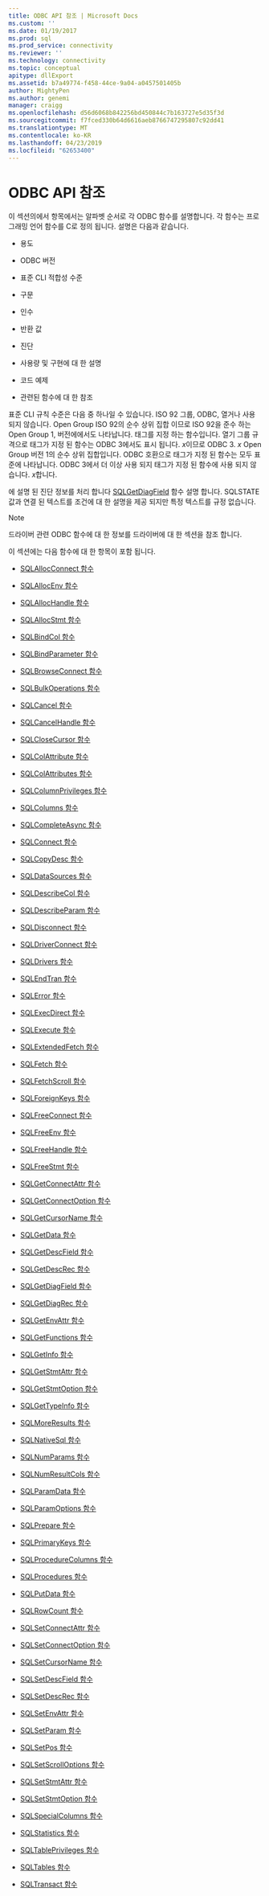 ```yaml
---
title: ODBC API 참조 | Microsoft Docs
ms.custom: ''
ms.date: 01/19/2017
ms.prod: sql
ms.prod_service: connectivity
ms.reviewer: ''
ms.technology: connectivity
ms.topic: conceptual
apitype: dllExport
ms.assetid: b7a49774-f458-44ce-9a04-a0457501405b
author: MightyPen
ms.author: genemi
manager: craigg
ms.openlocfilehash: d56d6068b842256bd450844c7b163727e5d35f3d
ms.sourcegitcommit: f7fced330b64d6616aeb8766747295807c92dd41
ms.translationtype: MT
ms.contentlocale: ko-KR
ms.lasthandoff: 04/23/2019
ms.locfileid: "62653400"
---
```

# <a name="odbc-api-reference"></a>ODBC API 참조
이 섹션의에서 항목에서는 알파벳 순서로 각 ODBC 함수를 설명합니다. 각 함수는 프로그래밍 언어 함수를 C로 정의 됩니다. 설명은 다음과 같습니다.  
  
-   용도  
  
-   ODBC 버전  
  
-   표준 CLI 적합성 수준  
  
-   구문  
  
-   인수  
  
-   반환 값  
  
-   진단  
  
-   사용량 및 구현에 대 한 설명  
  
-   코드 예제  
  
-   관련된 함수에 대 한 참조  
  
 표준 CLI 규칙 수준은 다음 중 하나일 수 있습니다. ISO 92 그룹, ODBC, 열거나 사용 되지 않습니다. Open Group ISO 92의 순수 상위 집합 이므로 ISO 92을 준수 하는 Open Group 1, 버전에에서도 나타납니다. 태그를 지정 하는 함수입니다. 열기 그룹 규격으로 태그가 지정 된 함수는 ODBC 3에서도 표시 됩니다. *x*이므로 ODBC 3. *x* Open Group 버전 1의 순수 상위 집합입니다. ODBC 호환으로 태그가 지정 된 함수는 모두 표준에 나타납니다. ODBC 3에서 더 이상 사용 되지 태그가 지정 된 함수에 사용 되지 않습니다. *x*합니다.  
  
 에 설명 된 진단 정보를 처리 합니다 [SQLGetDiagField](../../../odbc/reference/syntax/sqlgetdiagfield-function.md) 함수 설명 합니다. SQLSTATE 값과 연결 된 텍스트를 조건에 대 한 설명을 제공 되지만 특정 텍스트를 규정 없습니다.  
  
> [!NOTE]  
>  드라이버 관련 ODBC 함수에 대 한 정보를 드라이버에 대 한 섹션을 참조 합니다.  
  
 이 섹션에는 다음 함수에 대 한 항목이 포함 됩니다.  
  
-   [SQLAllocConnect 함수](../../../odbc/reference/syntax/sqlallocconnect-function.md)  
  
-   [SQLAllocEnv 함수](../../../odbc/reference/syntax/sqlallocenv-function.md)  
  
-   [SQLAllocHandle 함수](../../../odbc/reference/syntax/sqlallochandle-function.md)  
  
-   [SQLAllocStmt 함수](../../../odbc/reference/syntax/sqlallocstmt-function.md)  
  
-   [SQLBindCol 함수](../../../odbc/reference/syntax/sqlbindcol-function.md)  
  
-   [SQLBindParameter 함수](../../../odbc/reference/syntax/sqlbindparameter-function.md)  
  
-   [SQLBrowseConnect 함수](../../../odbc/reference/syntax/sqlbrowseconnect-function.md)  
  
-   [SQLBulkOperations 함수](../../../odbc/reference/syntax/sqlbulkoperations-function.md)  
  
-   [SQLCancel 함수](../../../odbc/reference/syntax/sqlcancel-function.md)  
  
-   [SQLCancelHandle 함수](../../../odbc/reference/syntax/sqlcancelhandle-function.md)  
  
-   [SQLCloseCursor 함수](../../../odbc/reference/syntax/sqlclosecursor-function.md)  
  
-   [SQLColAttribute 함수](../../../odbc/reference/syntax/sqlcolattribute-function.md)  
  
-   [SQLColAttributes 함수](../../../odbc/reference/syntax/sqlcolattributes-function.md)  
  
-   [SQLColumnPrivileges 함수](../../../odbc/reference/syntax/sqlcolumnprivileges-function.md)  
  
-   [SQLColumns 함수](../../../odbc/reference/syntax/sqlcolumns-function.md)  
  
-   [SQLCompleteAsync 함수](../../../odbc/reference/syntax/sqlcompleteasync-function.md)  
  
-   [SQLConnect 함수](../../../odbc/reference/syntax/sqlconnect-function.md)  
  
-   [SQLCopyDesc 함수](../../../odbc/reference/syntax/sqlcopydesc-function.md)  
  
-   [SQLDataSources 함수](../../../odbc/reference/syntax/sqldatasources-function.md)  
  
-   [SQLDescribeCol 함수](../../../odbc/reference/syntax/sqldescribecol-function.md)  
  
-   [SQLDescribeParam 함수](../../../odbc/reference/syntax/sqldescribeparam-function.md)  
  
-   [SQLDisconnect 함수](../../../odbc/reference/syntax/sqldisconnect-function.md)  
  
-   [SQLDriverConnect 함수](../../../odbc/reference/syntax/sqldriverconnect-function.md)  
  
-   [SQLDrivers 함수](../../../odbc/reference/syntax/sqldrivers-function.md)  
  
-   [SQLEndTran 함수](../../../odbc/reference/syntax/sqlendtran-function.md)  
  
-   [SQLError 함수](../../../odbc/reference/syntax/sqlerror-function.md)  
  
-   [SQLExecDirect 함수](../../../odbc/reference/syntax/sqlexecdirect-function.md)  
  
-   [SQLExecute 함수](../../../odbc/reference/syntax/sqlexecute-function.md)  
  
-   [SQLExtendedFetch 함수](../../../odbc/reference/syntax/sqlextendedfetch-function.md)  
  
-   [SQLFetch 함수](../../../odbc/reference/syntax/sqlfetch-function.md)  
  
-   [SQLFetchScroll 함수](../../../odbc/reference/syntax/sqlfetchscroll-function.md)  
  
-   [SQLForeignKeys 함수](../../../odbc/reference/syntax/sqlforeignkeys-function.md)  
  
-   [SQLFreeConnect 함수](../../../odbc/reference/syntax/sqlfreeconnect-function.md)  
  
-   [SQLFreeEnv 함수](../../../odbc/reference/syntax/sqlfreeenv-function.md)  
  
-   [SQLFreeHandle 함수](../../../odbc/reference/syntax/sqlfreehandle-function.md)  
  
-   [SQLFreeStmt 함수](../../../odbc/reference/syntax/sqlfreestmt-function.md)  
  
-   [SQLGetConnectAttr 함수](../../../odbc/reference/syntax/sqlgetconnectattr-function.md)  
  
-   [SQLGetConnectOption 함수](../../../odbc/reference/syntax/sqlgetconnectoption-function.md)  
  
-   [SQLGetCursorName 함수](../../../odbc/reference/syntax/sqlgetcursorname-function.md)  
  
-   [SQLGetData 함수](../../../odbc/reference/syntax/sqlgetdata-function.md)  
  
-   [SQLGetDescField 함수](../../../odbc/reference/syntax/sqlgetdescfield-function.md)  
  
-   [SQLGetDescRec 함수](../../../odbc/reference/syntax/sqlgetdescrec-function.md)  
  
-   [SQLGetDiagField 함수](../../../odbc/reference/syntax/sqlgetdiagfield-function.md)  
  
-   [SQLGetDiagRec 함수](../../../odbc/reference/syntax/sqlgetdiagrec-function.md)  
  
-   [SQLGetEnvAttr 함수](../../../odbc/reference/syntax/sqlgetenvattr-function.md)  
  
-   [SQLGetFunctions 함수](../../../odbc/reference/syntax/sqlgetfunctions-function.md)  
  
-   [SQLGetInfo 함수](../../../odbc/reference/syntax/sqlgetinfo-function.md)  
  
-   [SQLGetStmtAttr 함수](../../../odbc/reference/syntax/sqlgetstmtattr-function.md)  
  
-   [SQLGetStmtOption 함수](../../../odbc/reference/syntax/sqlgetstmtoption-function.md)  
  
-   [SQLGetTypeInfo 함수](../../../odbc/reference/syntax/sqlgettypeinfo-function.md)  
  
-   [SQLMoreResults 함수](../../../odbc/reference/syntax/sqlmoreresults-function.md)  
  
-   [SQLNativeSql 함수](../../../odbc/reference/syntax/sqlnativesql-function.md)  
  
-   [SQLNumParams 함수](../../../odbc/reference/syntax/sqlnumparams-function.md)  
  
-   [SQLNumResultCols 함수](../../../odbc/reference/syntax/sqlnumresultcols-function.md)  
  
-   [SQLParamData 함수](../../../odbc/reference/syntax/sqlparamdata-function.md)  
  
-   [SQLParamOptions 함수](../../../odbc/reference/syntax/sqlparamoptions-function.md)  
  
-   [SQLPrepare 함수](../../../odbc/reference/syntax/sqlprepare-function.md)  
  
-   [SQLPrimaryKeys 함수](../../../odbc/reference/syntax/sqlprimarykeys-function.md)  
  
-   [SQLProcedureColumns 함수](../../../odbc/reference/syntax/sqlprocedurecolumns-function.md)  
  
-   [SQLProcedures 함수](../../../odbc/reference/syntax/sqlprocedures-function.md)  
  
-   [SQLPutData 함수](../../../odbc/reference/syntax/sqlputdata-function.md)  
  
-   [SQLRowCount 함수](../../../odbc/reference/syntax/sqlrowcount-function.md)  
  
-   [SQLSetConnectAttr 함수](../../../odbc/reference/syntax/sqlsetconnectattr-function.md)  
  
-   [SQLSetConnectOption 함수](../../../odbc/reference/syntax/sqlsetconnectoption-function.md)  
  
-   [SQLSetCursorName 함수](../../../odbc/reference/syntax/sqlsetcursorname-function.md)  
  
-   [SQLSetDescField 함수](../../../odbc/reference/syntax/sqlsetdescfield-function.md)  
  
-   [SQLSetDescRec 함수](../../../odbc/reference/syntax/sqlsetdescrec-function.md)  
  
-   [SQLSetEnvAttr 함수](../../../odbc/reference/syntax/sqlsetenvattr-function.md)  
  
-   [SQLSetParam 함수](../../../odbc/reference/syntax/sqlsetparam-function.md)  
  
-   [SQLSetPos 함수](../../../odbc/reference/syntax/sqlsetpos-function.md)  
  
-   [SQLSetScrollOptions 함수](../../../odbc/reference/syntax/sqlsetscrolloptions-function.md)  
  
-   [SQLSetStmtAttr 함수](../../../odbc/reference/syntax/sqlsetstmtattr-function.md)  
  
-   [SQLSetStmtOption 함수](../../../odbc/reference/syntax/sqlsetstmtoption-function.md)  
  
-   [SQLSpecialColumns 함수](../../../odbc/reference/syntax/sqlspecialcolumns-function.md)  
  
-   [SQLStatistics 함수](../../../odbc/reference/syntax/sqlstatistics-function.md)  
  
-   [SQLTablePrivileges 함수](../../../odbc/reference/syntax/sqltableprivileges-function.md)  
  
-   [SQLTables 함수](../../../odbc/reference/syntax/sqltables-function.md)  
  
-   [SQLTransact 함수](../../../odbc/reference/syntax/sqltransact-function.md)
